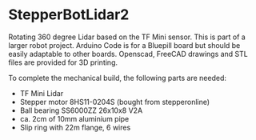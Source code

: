 # StepperBotLidar2

Rotating 360 degree Lidar based on the TF Mini sensor. This is part of a larger robot project. 
Arduino Code is for a Bluepill board but should be easily adaptable to other boards. 
Openscad, FreeCAD drawings and STL files are provided for 3D printing.

To complete the mechanical build, the following parts are needed:
- TF Mini Lidar
- Stepper motor 8HS11-0204S (bought from stepperonline)
- Ball bearing SS6000ZZ 26x10x8 V2A
- ca. 2cm of 10mm aluminium pipe
- Slip ring with 22m flange, 6 wires
